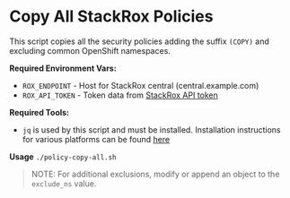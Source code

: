 # Copy All StackRox Policies

This script copies all the security policies adding the suffix `(COPY)` and excluding common OpenShift namespaces. 

**Required Environment Vars:**
* `ROX_ENDPOINT` - Host for StackRox central (central.example.com)
* `ROX_API_TOKEN` - Token data from [StackRox API token](https://docs.openshift.com/acs/3.74/cli/getting-started-cli.html#cli-authentication_cli-getting-started)

**Required Tools:**
* `jq` is used by this script and must be installed.  Installation instructions for various platforms can be found [here](https://stedolan.github.io/jq/download/)

**Usage**
`./policy-copy-all.sh`

> NOTE: For additional exclusions, modify or append an object to the `exclude_ns` value.

